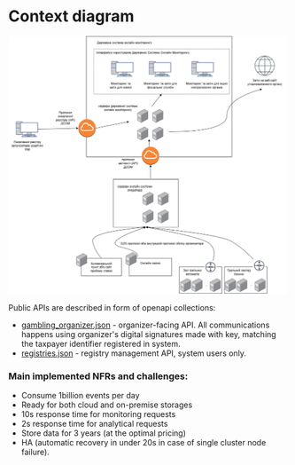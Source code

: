 # Context diagram
![image info](./context.drawio.png)

Public APIs are described in form of openapi collections:
- [gambling_organizer.json](gambling_organizer.json) - organizer-facing API. All communications happens using organizer's digital signatures made with key, matching the taxpayer identifier registered in system.
- [registries.json](registries.json) - registry management API, system users only.

### Main implemented NFRs and challenges:
- Consume 1billion events per day
- Ready for both cloud and on-premise storages
- 10s response time for monitoring requests
- 2s response time for analytical requests
- Store data for 3 years (at the optimal pricing)
- HA (automatic recovery in under 20s in case of single cluster node failure).

